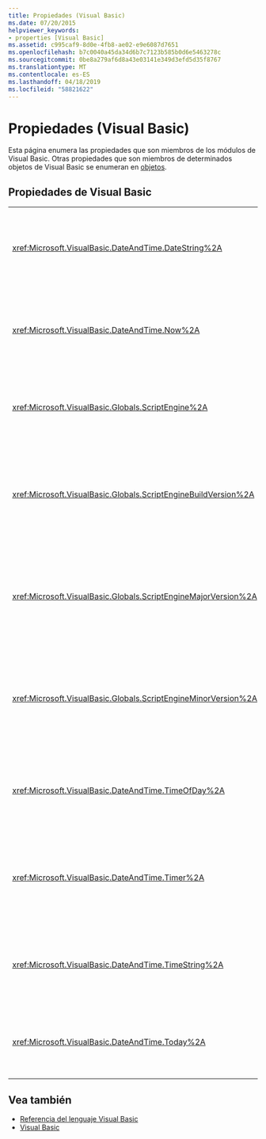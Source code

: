 ```yaml
---
title: Propiedades (Visual Basic)
ms.date: 07/20/2015
helpviewer_keywords:
- properties [Visual Basic]
ms.assetid: c995caf9-8d0e-4fb8-ae02-e9e6087d7651
ms.openlocfilehash: b7c0040a45da34d6b7c7123b585b0d6e5463278c
ms.sourcegitcommit: 0be8a279af6d8a43e03141e349d3efd5d35f8767
ms.translationtype: MT
ms.contentlocale: es-ES
ms.lasthandoff: 04/18/2019
ms.locfileid: "58821622"
---
```

# <a name="properties-visual-basic"></a>Propiedades (Visual Basic)
Esta página enumera las propiedades que son miembros de los módulos de Visual Basic. Otras propiedades que son miembros de determinados objetos de Visual Basic se enumeran en [objetos](../../visual-basic/language-reference/objects/index.md).  
  
## <a name="visual-basic-properties"></a>Propiedades de Visual Basic  
  
|||  
|---|---|  
|<xref:Microsoft.VisualBasic.DateAndTime.DateString%2A>|Devuelve o establece un `String` valor que representa la fecha actual según el sistema.|  
|<xref:Microsoft.VisualBasic.DateAndTime.Now%2A>|Devuelve un `Date` valor que contiene la fecha y hora actuales según el sistema.|  
|<xref:Microsoft.VisualBasic.Globals.ScriptEngine%2A>|Devuelve un `String` que representa el tiempo de ejecución actualmente en uso.|  
|<xref:Microsoft.VisualBasic.Globals.ScriptEngineBuildVersion%2A>|Devuelve un `Integer` que contiene el número de versión de compilación del tiempo de ejecución actualmente en uso.|  
|<xref:Microsoft.VisualBasic.Globals.ScriptEngineMajorVersion%2A>|Devuelve un `Integer` que contiene el número de versión principal del tiempo de ejecución actualmente en uso.|  
|<xref:Microsoft.VisualBasic.Globals.ScriptEngineMinorVersion%2A>|Devuelve un `Integer` que contiene el número de versión secundaria del tiempo de ejecución actualmente en uso.|  
|<xref:Microsoft.VisualBasic.DateAndTime.TimeOfDay%2A>|Devuelve o establece un `Date` valor que contiene la hora actual del día según el sistema.|  
|<xref:Microsoft.VisualBasic.DateAndTime.Timer%2A>|Devuelve un `Double` valor que representa el número de segundos transcurridos desde la medianoche.|  
|<xref:Microsoft.VisualBasic.DateAndTime.TimeString%2A>|Devuelve o establece un `String` valor que representa la hora actual del día según el sistema.|  
|<xref:Microsoft.VisualBasic.DateAndTime.Today%2A>|Devuelve o establece un `Date` valor que contiene la fecha actual según el sistema.|  
  
## <a name="see-also"></a>Vea también

- [Referencia del lenguaje Visual Basic](../../visual-basic/language-reference/index.md)
- [Visual Basic](../../visual-basic/index.md)
